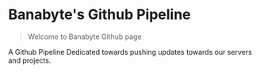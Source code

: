 # Banabyte's Github Pipeline
> Welcome to Banabyte Github page <br>

A Github Pipeline Dedicated towards pushing updates towards our servers and projects.
